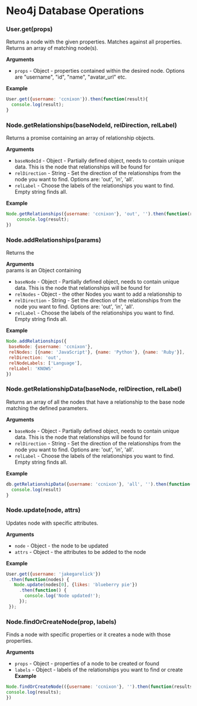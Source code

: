 # Neo4j Database Operations

### User.get(props)
Returns a node with the given properties. Matches against all properties. Returns an array of matching node(s).  

__Arguments__  
* `props` - Object - properties contained within the desired node. Options are "username", "id", "name", "avatar_url" etc.

__Example__

```javascript
User.get({username: 'ccnixon'}).then(function(result){
  console.log(result); 
}
```
### Node.getRelationships(baseNodeId, relDirection, relLabel)  
Returns a promise containing an array of relationship objects.

__Arguments__
* `baseNodeId` - Object - Partially defined object, needs to contain unique data. This is the node that relationships will be found for
* `relDirection` - String - Set the direction of the relationships from the node you want to find. Options are: 'out', 'in', 'all'.
* `relLabel` - Choose the labels of the relationships you want to find. Empty string finds all.

__Example__

```javascript
Node.getRelationships({username: 'ccnixon'}, 'out', '').then(function(result) {
    console.log(result);
})
```
### Node.addRelationships(params)
Returns the 

__Arguments__  
params is an Object containing
* `baseNode` - Object - Partially defined object, needs to contain unique data. This is the node that relationships will be found for
* `relNodes` - Object - the other Nodes you want to add a relationship to
* `relDirection` - String - Set the direction of the relationships from the node you want to find. Options are: 'out', 'in', 'all'.
* `relLabel` - Choose the labels of the relationships you want to find. Empty string finds all.


__Example__
```javascript
Node.addRelationships({
 baseNode: {username: 'ccnixon'},
 relNodes: [{name: 'JavaScript'}, {name: 'Python'}, {name: 'Ruby'}],
 relDirection: 'out',
 relNodeLabels: ['Language'],
 relLabel: 'KNOWS'
})
```

### Node.getRelationshipData(baseNode, relDirection, relLabel)
Returns an array of all the nodes that have a relationship to the base node matching the defined parameters.

__Arguments__

* `baseNode` - Object - Partially defined object, needs to contain unique data. This is the node that relationships will be found for
* `relDirection` - String - Set the direction of the relationships from the node you want to find. Options are: 'out', 'in', 'all'.
* `relLabel` - Choose the labels of the relationships you want to find. Empty string finds all.

__Example__

```javascript
db.getRelationshipData({username: 'ccnixon'}, 'all', '').then(function(result){
  console.log(result)
}
```
### Node.update(node, attrs)
Updates node with specific attributes.

__Arguments__  
* `node` - Object - the node to be updated
* `attrs` - Object - the attributes to be added to the node

__Example__
```javascript
User.get({username: 'jakegarelick'})  
 .then(function(nodes) {
   Node.update(nodes[0], {likes: 'blueberry pie'})
     .then(function() {
       console.log('Node updated!');
     });
 });
```

### Node.findOrCreateNode(prop, labels)
Finds a node with specific properties or it creates a node with those properties.

__Arguments__  
* `props` - Object - properties of a node to be created or found
* `labels` - Object -  labels of the relationships you want to find or create
__Example__
```javascript
Node.findOrCreateNode(({username: 'ccnixon'}, '').then(function(results) {
console.log(results);
})
```


